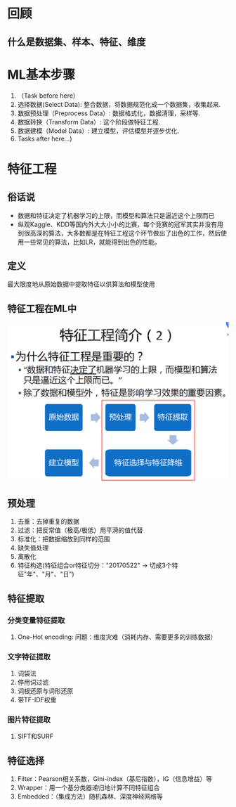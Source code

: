 # 回顾
## 什么是数据集、样本、特征、维度

# ML基本步骤
1. （Task before here）
2. 选择数据(Select Data): 整合数据，将数据规范化成一个数据集，收集起来.
3. 数据预处理（Preprocess Data）: 数据格式化，数据清理，采样等.
4. 数据转换（Transform Data）: 这个阶段做特征工程.
5. 数据建模（Model Data）: 建立模型，评估模型并逐步优化.
6. Tasks after here…)

# 特征工程
## 俗话说
- 数据和特征决定了机器学习的上限，而模型和算法只是逼近这个上限而已
- 纵观Kaggle、KDD等国内外大大小小的比赛，每个竞赛的冠军其实并没有用到很高深的算法，大多数都是在特征工程这个环节做出了出色的工作，然后使用一些常见的算法，比如LR，就能得到出色的性能。

##  定义
最大限度地从原始数据中提取特征以供算法和模型使用

## 特征工程在ML中
![ML flow](https://raw.githubusercontent.com/daiqsh/Data-Science-Learning/master/big-team-sharing/2017-6-1-Feature-Engineering/ML_flow.png "ML flow")

## 预处理
1. 去重：去掉重复的数据
2. 过滤：把反常值（极高/极低）用平滑的值代替
3. 标准化：把数据缩放到同样的范围
4. 缺失值处理
5. 离散化
6. 特征构造(特征组合or特征切分："20170522" -> 切成3个特征"年"、"月"、"日")

## 特征提取
### 分类变量特征提取
1. One-Hot encoding: 问题：维度灾难（消耗内存、需要更多的训练数据）

### 文字特征提取
1. 词袋法
2. 停用词过滤
3. 词根还原与词形还原
4. 带TF-IDF权重

### 图片特征提取
1. SIFT和SURF

## 特征选择
1. Filter：Pearson相关系数，Gini-index（基尼指数），IG（信息增益）等
2. Wrapper：用一个基分类器递归地计算不同特征组合
3. Embedded：（集成方法）随机森林、深度神经网络等
